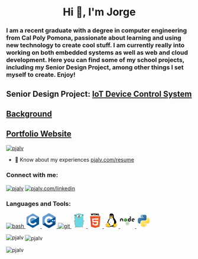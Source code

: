 <h1 align="center">Hi 👋, I'm Jorge</h1>
<h3 align="left">I am a recent graduate with a degree in computer engineering from Cal Poly Pomona, passionate about learning and using new technology to create cool stuff. I am currently really into working on both embedded systems as well as web and cloud development. Here you can find some of my school projects, including my Senior Design Project, among other things I set myself to create. Enjoy!</h3>

## Senior Design Project: [IoT Device Control System](https://pjalv.com/iot)
## [Background](https://github.com/PJalv/PJalv/blob/main/Background.md)

## [Portfolio Website](https://pjalv.com)


<!-- <p align="left"> <img src="https://komarev.com/ghpvc/?username=pjalv&label=Profile%20views&color=0e75b6&style=flat" alt="pjalv" /> </p> -->

<p align="left"> <a href="https://twitter.com/pjalv" target="blank"><img src="https://img.shields.io/twitter/follow/pjalv?logo=twitter&style=for-the-badge" alt="pjalv" /></a> </p>

- 📄 Know about my experiences [pjalv.com/resume](https://pjalv.com/resume)

<h3 align="left">Connect with me:</h3>
<p align="left">
<a href="https://twitter.com/pjalv" target="blank"><img align="center" src="https://raw.githubusercontent.com/rahuldkjain/github-profile-readme-generator/master/src/images/icons/Social/twitter.svg" alt="pjalv" height="30" width="40" /></a>
<a href="https://pjalv.com/jorge" target="blank"><img align="center" src="https://raw.githubusercontent.com/rahuldkjain/github-profile-readme-generator/master/src/images/icons/Social/linked-in-alt.svg" alt="pjalv.com/linkedin" height="30" width="40" /></a>
</p>

<h3 align="left">Languages and Tools:</h3>
<p align="left"> <a href="https://www.gnu.org/software/bash/" target="_blank" rel="noreferrer"> <img src="https://www.vectorlogo.zone/logos/gnu_bash/gnu_bash-icon.svg" alt="bash" width="40" height="40"/> </a> <a href="https://www.cprogramming.com/" target="_blank" rel="noreferrer"> <img src="https://raw.githubusercontent.com/devicons/devicon/master/icons/c/c-original.svg" alt="c" width="40" height="40"/> </a> <a href="https://www.w3schools.com/cpp/" target="_blank" rel="noreferrer"> <img src="https://raw.githubusercontent.com/devicons/devicon/master/icons/cplusplus/cplusplus-original.svg" alt="cplusplus" width="40" height="40"/> </a> <a href="https://git-scm.com/" target="_blank" rel="noreferrer"> <img src="https://www.vectorlogo.zone/logos/git-scm/git-scm-icon.svg" alt="git" width="40" height="40"/> </a> <a href="https://golang.org" target="_blank" rel="noreferrer"> <img src="https://raw.githubusercontent.com/devicons/devicon/master/icons/go/go-original.svg" alt="go" width="40" height="40"/> </a> <a href="https://www.w3.org/html/" target="_blank" rel="noreferrer"> <img src="https://raw.githubusercontent.com/devicons/devicon/master/icons/html5/html5-original-wordmark.svg" alt="html5" width="40" height="40"/> </a> <a href="https://www.linux.org/" target="_blank" rel="noreferrer"> <img src="https://raw.githubusercontent.com/devicons/devicon/master/icons/linux/linux-original.svg" alt="linux" width="40" height="40"/> </a> <a href="https://nodejs.org" target="_blank" rel="noreferrer"> <img src="https://raw.githubusercontent.com/devicons/devicon/master/icons/nodejs/nodejs-original-wordmark.svg" alt="nodejs" width="40" height="40"/> </a> <a href="https://www.python.org" target="_blank" rel="noreferrer"> <img src="https://raw.githubusercontent.com/devicons/devicon/master/icons/python/python-original.svg" alt="python" width="40" height="40"/> </a> </p>

<p><img align="left" src="https://github-readme-stats.vercel.app/api/top-langs/?username=PJalv&exclude_repo=dotfiles&theme=gruvbox&show_icons=true&layout=compact" alt="pjalv" /></p>

<p>&nbsp;<img align="center" src="https://github-readme-stats.vercel.app/api?username=pjalv&show_icons=true&locale=en&theme=gruvbox&show_icons=true&layout=compact" alt="pjalv" /></p>

<p><img align="center" src="https://github-readme-streak-stats.herokuapp.com/?user=pjalv&theme=gruvbox" alt="pjalv" /></p>

